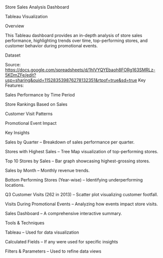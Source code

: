 Store Sales Analysis Dashboard

Tableau Visualization

Overview

This Tableau dashboard provides an in-depth analysis of store sales performance, highlighting trends over time, top-performing stores, and customer behavior during promotional events.

Dataset

Source: https://docs.google.com/spreadsheets/d/1hlVYQYEbaoh8FORg163SMRLz-5KDmZFe/edit?usp=sharing&ouid=115283539876278132351&rtpof=true&sd=true
Key Features:

Sales Performance by Time Period

Store Rankings Based on Sales

Customer Visit Patterns

Promotional Event Impact

Key Insights

Sales by Quarter – Breakdown of sales performance per quarter.

Stores with Highest Sales – Tree Map visualization of top-performing stores.

Top 10 Stores by Sales – Bar graph showcasing highest-grossing stores.

Sales by Month – Monthly revenue trends.

Bottom Performing Stores (Year-wise) – Identifying underperforming locations.

Q3 Customer Visits (262 in 2013) – Scatter plot visualizing customer footfall.

Visits During Promotional Events – Analyzing how events impact store visits.

Sales Dashboard – A comprehensive interactive summary.

Tools & Techniques

Tableau – Used for data visualization

Calculated Fields – If any were used for specific insights

Filters & Parameters – Used to refine data views

